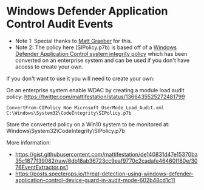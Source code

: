 # Windows Defender Application Control Audit Events

- Note 1: Special thanks to [Matt Graeber](https://twitter.com/mattifestation/status/1366435525272481799) for this.
- Note 2: The policy here (SIPolicy.p7b) is based off of a [Windows Defender Application Control system integrity policy](https://gist.github.com/mgraeber-rc/7b9f4d497d75967afc58209df611508b) which has been converted on an enterprise system and can be used if you don't have access to create your own.

If you don't want to use it you will need to create your own:

On an enterprise system enable WDAC by creating a module load audit policy: https://twitter.com/mattifestation/status/1366435525272481799

	ConvertFrom-CIPolicy Non_Microsoft_UserMode_Load_Audit.xml C:\Windows\System32\CodeIntegrity\SIPolicy.p7b
	
Store the converted policy on a Win10 system to be monitored at: Windows\System32\CodeIntegrity\SIPolicy.p7b

More information:
- https://gist.githubusercontent.com/mattifestation/de140831d47e15370ba35c1877f39082/raw/8db18ab36723cc9eaf9770c2cadafe46460ff80e/3076EventExtractor.ps1
- https://posts.specterops.io/threat-detection-using-windows-defender-application-control-device-guard-in-audit-mode-602b48cd1c11